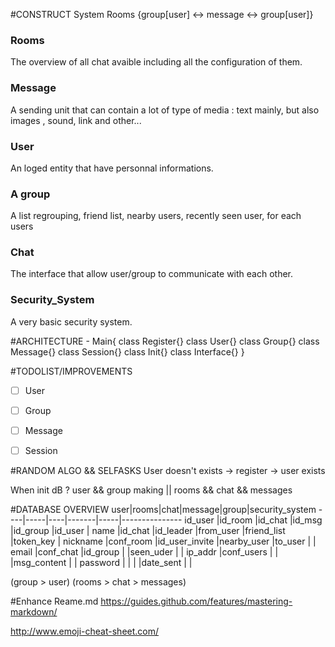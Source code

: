 #CONSTRUCT System 
Rooms {group[user] <-> message <-> group[user]}

### Rooms 
The overview of all chat avaible including all the configuration of them.

### Message 
A sending unit that can contain a lot of type of media : text mainly, but also images , sound, link and other...

### User 
An loged entity that have personnal informations.

### A group
A list regrouping, friend list, nearby users, recently seen user, for each users

### Chat
The interface that allow user/group to communicate with each other.

### Security_System
A very basic security system.

#ARCHITECTURE
	- Main{
		class Register{}
		class User{}
		class Group{}
		class Message{}
		class Session{}
		class Init{}
		class Interface{}
	}


#TODOLIST/IMPROVEMENTS
- [ ] User
- [ ] Group
- [ ] Message
- [ ] Session


#RANDOM ALGO && SELFASKS
User doesn't exists -> register -> user exists

When init dB ? user && group making || rooms && chat && messages 

#DATABASE OVERVIEW
user|rooms|chat|message|group|security_system
----|-----|----|-------|-----|---------------
id_user	|id_room	|id_chat	|id_msg	|id_group	|id_user	|
name	|id_chat	|id_leader	|from_user	|friend_list	|token_key	|
nickname	|conf_room	|id_user_invite	|nearby_user	|to_user	|	|
email	|conf_chat	|id_group	|	|seen_uder	|	|
ip_addr	|conf_users	|	|	|msg_content	|	|
password	|	|	|	|date_sent	|	|

(group > user) <link> (rooms > chat > messages)

#Enhance Reame.md
https://guides.github.com/features/mastering-markdown/

http://www.emoji-cheat-sheet.com/